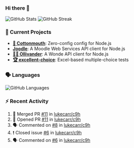 ### Hi there 👋

![GitHub Stats](https://gh-stats-jarrl.vercel.app/api?show_icons=true)
![GitHub Streak](https://github-readme-streak-stats.herokuapp.com/?user=lukecarr&include_all_commits=true)

### :telescope: Current Projects

- **[🐍 Cottonmouth](https://github.com/lukecarr/c9h)**: Zero-config config for Node.js
- **[Joodle](https://github.com/lukecarr/joodle)**: A Moodle Web Services API client for Node.js
- **[🧙‍♂️ Ollivander](https://github.com/lukecarr/ollivander)**: A Wonde API client for Node.js
- **[🏆 excellent-choice](https://github.com/lukecarr/excellent-choice)**: Excel-based multiple-choice tests

### :speaking_head: Languages

![GitHub Languages](https://gh-stats-jarrl.vercel.app/api/top-langs?layout=compact&hide_title=true&langs_count=10)

### :zap: Recent Activity

<!--START_SECTION:activity-->
1. 🎉 Merged PR [#11](https://github.com/lukecarr/c9h/pull/11) in [lukecarr/c9h](https://github.com/lukecarr/c9h)
2. 💪 Opened PR [#11](https://github.com/lukecarr/c9h/pull/11) in [lukecarr/c9h](https://github.com/lukecarr/c9h)
3. 🗣 Commented on [#8](https://github.com/lukecarr/c9h/issues/8) in [lukecarr/c9h](https://github.com/lukecarr/c9h)
4. ❗️ Closed issue [#6](https://github.com/lukecarr/c9h/issues/6) in [lukecarr/c9h](https://github.com/lukecarr/c9h)
5. 🗣 Commented on [#6](https://github.com/lukecarr/c9h/issues/6) in [lukecarr/c9h](https://github.com/lukecarr/c9h)
<!--END_SECTION:activity-->

